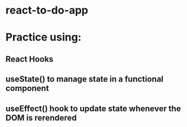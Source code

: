 # react-to-do-app

# Practice using:

## React Hooks
## useState() to manage state in a functional component 
## useEffect() hook to update state whenever the DOM is rerendered
